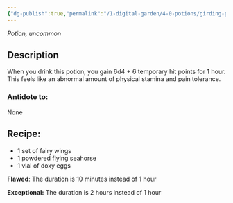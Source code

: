 ```yaml
---
{"dg-publish":true,"permalink":"/1-digital-garden/4-0-potions/girding-potion-3rd/","tags":["potion","yr3","uncommon"]}
---
```


*Potion, uncommon* 

## Description

When you drink this potion, you gain 6d4 + 6 temporary hit points for 1 hour. This feels like an abnormal amount of physical stamina and pain tolerance.

### Antidote to: 
None

## Recipe:

* 1 set of fairy wings
* 1 powdered flying seahorse
* 1 vial of doxy eggs

**Flawed**:
The duration is 10 minutes instead of 1 hour

**Exceptional:** 
The duration is 2 hours instead of 1 hour
